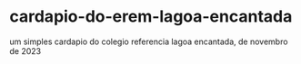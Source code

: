 # cardapio-do-erem-lagoa-encantada
um simples cardapio do colegio referencia lagoa encantada, de novembro de 2023
